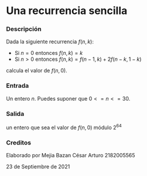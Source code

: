 # Una recurrencia sencilla

### Descripción

Dada la siguiente recurrencia $f(n,k):$

- Si $n=0$ entonces $f(n,k) = k$
- Si $n>0$ entonces $f(n,k) = f(n-1,k)+2f(n-k,1-k)$

calcula el valor de $f(n,0)$.

### Entrada

Un entero $n$. Puedes suponer que $0<=n<=30$.

### Salida

un entero que sea el valor de $f(n,0)$ módulo $2^{64}$

### Creditos

Elaborado por Mejia Bazan César Arturo 2182005565

23 de Septiembre de 2021
